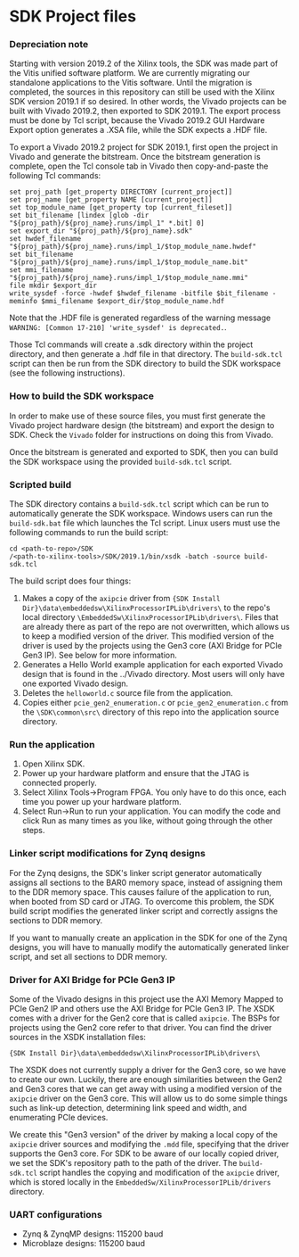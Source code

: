 SDK Project files
=================

### Depreciation note

Starting with version 2019.2 of the Xilinx tools, the SDK was made part of the Vitis
unified software platform. We are currently migrating our standalone applications
to the Vitis software. Until the migration is completed, the sources in this repository
can still be used with the Xilinx SDK version 2019.1 if so desired. In other words,
the Vivado projects can be built with Vivado 2019.2, then exported to SDK 2019.1. The
export process must be done by Tcl script, because the Vivado 2019.2 GUI Hardware 
Export option generates a .XSA file, while the SDK expects a .HDF file.

To export a Vivado 2019.2 project for SDK 2019.1, first open the project in Vivado
and generate the bitstream. Once the bitstream generation is complete, open the Tcl
console tab in Vivado then copy-and-paste the following Tcl commands:

```
set proj_path [get_property DIRECTORY [current_project]]
set proj_name [get_property NAME [current_project]]
set top_module_name [get_property top [current_fileset]]
set bit_filename [lindex [glob -dir "${proj_path}/${proj_name}.runs/impl_1" *.bit] 0]
set export_dir "${proj_path}/${proj_name}.sdk"
set hwdef_filename "${proj_path}/${proj_name}.runs/impl_1/$top_module_name.hwdef"
set bit_filename "${proj_path}/${proj_name}.runs/impl_1/$top_module_name.bit"
set mmi_filename "${proj_path}/${proj_name}.runs/impl_1/$top_module_name.mmi"
file mkdir $export_dir
write_sysdef -force -hwdef $hwdef_filename -bitfile $bit_filename -meminfo $mmi_filename $export_dir/$top_module_name.hdf
```

Note that the .HDF file is generated regardless of the warning message 
`WARNING: [Common 17-210] 'write_sysdef' is deprecated.`.

Those Tcl commands will create a .sdk directory within the project directory, and then
generate a .hdf file in that directory. The `build-sdk.tcl` script can then be run from
the SDK directory to build the SDK workspace (see the following instructions).

### How to build the SDK workspace

In order to make use of these source files, you must first generate
the Vivado project hardware design (the bitstream) and export the design
to SDK. Check the `Vivado` folder for instructions on doing this from Vivado.

Once the bitstream is generated and exported to SDK, then you can build the
SDK workspace using the provided `build-sdk.tcl` script.

### Scripted build

The SDK directory contains a `build-sdk.tcl` script which can be run to automatically
generate the SDK workspace. Windows users can run the `build-sdk.bat` file which
launches the Tcl script. Linux users must use the following commands to run the build
script:
```
cd <path-to-repo>/SDK
/<path-to-xilinx-tools>/SDK/2019.1/bin/xsdk -batch -source build-sdk.tcl
```

The build script does four things:

1. Makes a copy of the `axipcie` driver from 
`{SDK Install Dir}\data\embeddedsw\XilinxProcessorIPLib\drivers\` to the repo's local 
directory `\EmbeddedSw\XilinxProcessorIPLib\drivers\`. Files that are already there
as part of the repo are not overwritten, which allows us to keep a modified version
of the driver. This modified version of the driver is used by the projects using the
Gen3 core (AXI Bridge for PCIe Gen3 IP). See below for more information.
2. Generates a Hello World example application for each exported Vivado design
that is found in the ../Vivado directory. Most users will only have one exported
Vivado design.
3. Deletes the `helloworld.c` source file from the application.
4. Copies either `pcie_gen2_enumeration.c` or `pcie_gen2_enumeration.c` from the
`\SDK\common\src\` directory of this repo into the application source directory.

### Run the application

1. Open Xilinx SDK.
2. Power up your hardware platform and ensure that the JTAG is
connected properly.
3. Select Xilinx Tools->Program FPGA. You only have to do this
once, each time you power up your hardware platform.
4. Select Run->Run to run your application. You can modify the code
and click Run as many times as you like, without going through
the other steps.

### Linker script modifications for Zynq designs

For the Zynq designs, the SDK's linker script generator automatically assigns all sections
to the BAR0 memory space, instead of assigning them to the DDR memory space. This causes 
failure of the application to run, when booted from SD card or JTAG. To overcome this problem,
the SDK build script modifies the generated linker script and correctly assigns the sections
to DDR memory.

If you want to manually create an application in the SDK for one of the Zynq designs,
you will have to manually modify the automatically generated linker script, and set all sections
to DDR memory.

### Driver for AXI Bridge for PCIe Gen3 IP

Some of the Vivado designs in this project use the AXI Memory Mapped to PCIe Gen2 IP
and others use the AXI Bridge for PCIe Gen3 IP. The XSDK comes with a driver for the Gen2
core that is called `axipcie`. The BSPs for projects using the Gen2 core refer to that 
driver. You can find the driver sources in the XSDK installation files:

`{SDK Install Dir}\data\embeddedsw\XilinxProcessorIPLib\drivers\`

The XSDK does not currently supply a driver for the Gen3 core, so we have to create our
own. Luckily, there are enough similarities between the Gen2 and Gen3 cores that we can 
get away with using a modified version of the `axipcie` driver on the Gen3 core. This 
will allow us to do some simple things such as link-up detection, determining link speed
and width, and enumerating PCIe devices.

We create this "Gen3 version" of the driver by making a local copy of the `axipcie` driver
sources and modifying the `.mdd` file, specifying that the driver supports the Gen3 core.
For SDK to be aware of our locally copied driver, we set the SDK's repository path to the path 
of the driver. The `build-sdk.tcl` script handles the copying and modification of the 
`axipcie` driver, which is stored locally in the `EmbeddedSw/XilinxProcessorIPLib/drivers` 
directory.

### UART configurations

* Zynq & ZynqMP designs: 115200 baud
* Microblaze designs: 115200 baud


